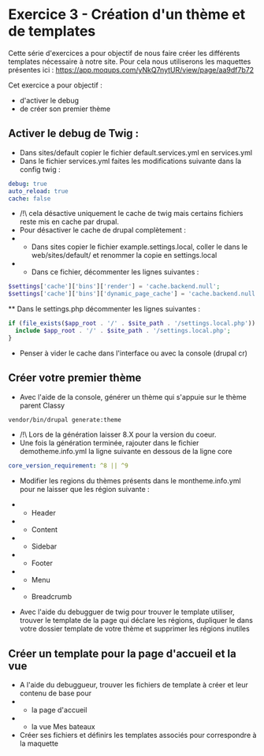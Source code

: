 # Exercice 3 - Création d'un thème et de templates

Cette série d'exercices a pour objectif de nous faire créer les différents templates nécessaire à notre site.
Pour cela nous utiliserons les maquettes présentes ici : https://app.moqups.com/yNkQ7nytUR/view/page/aa9df7b72  

Cet exercice a pour objectif :
* d'activer le debug
* de créer son premier thème


##  Activer le debug de Twig : 
* Dans sites/default copier le fichier default.services.yml en services.yml
* Dans le fichier services.yml faites les modifications suivante dans la config twig : 

```yml
debug: true
auto_reload: true
cache: false
```

* /!\ cela désactive uniquement le cache de twig mais certains fichiers reste mis en cache par drupal.
* Pour désactiver le cache de drupal complètement : 
* * Dans sites copier le fichier example.settings.local, coller le dans le web/sites/default/ et renommer la copie en settings.local
* * Dans ce fichier, décommenter les lignes suivantes :
```php
$settings['cache']['bins']['render'] = 'cache.backend.null';
$settings['cache']['bins']['dynamic_page_cache'] = 'cache.backend.null'; 
```

** Dans le settings.php décommenter les lignes suivantes :

```php
if (file_exists($app_root . '/' . $site_path . '/settings.local.php')) {
  include $app_root . '/' . $site_path . '/settings.local.php';
}
```
* Penser à  vider le cache dans l'interface ou avec la console (drupal cr)

## Créer votre premier thème

* Avec l'aide de la console, générer un thème qui s'appuie sur le thème parent Classy
```sh
vendor/bin/drupal generate:theme
```
* /!\ Lors de la génération laisser 8.X pour la version du coeur.
* Une fois la génération terminée, rajouter dans le fichier demotheme.info.yml la ligne suivante en dessous de la ligne core 
```yml
core_version_requirement: ^8 || ^9
```
* Modifier les regions du thèmes présents dans le montheme.info.yml pour ne laisser que les région suivante :
* * Header
* * Content
* * Sidebar
* * Footer
* * Menu
* * Breadcrumb


* Avec l'aide du debugguer de twig pour trouver le template utiliser,
trouver le template de la page qui déclare les régions, dupliquer le dans votre 
dossier template de votre thème et supprimer les régions inutiles

## Créer un template pour la page d'accueil et la vue
* A l'aide du debuggueur, trouver les fichiers de template à créer et leur contenu de base pour 
* * la page d'accueil
* * la vue Mes bateaux 
* Créer ses fichiers et définirs les templates associés pour correspondre à la maquette